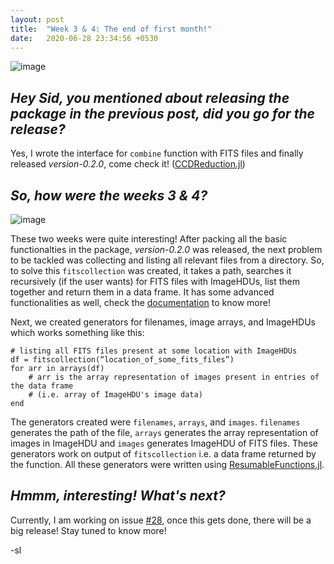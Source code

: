 ```yaml
---
layout: post
title:  "Week 3 & 4: The end of first month!"
date:   2020-06-28 23:34:56 +0530
---
```


![image](https://static.standard.co.uk/s3fs-public/thumbnails/image/2018/08/17/15/france-unsplash.jpg?width=1368&height=912&fit=bounds&format=pjpg&auto=webp&quality=70)

## *Hey Sid, you mentioned about releasing the package in the previous post, did you go for the release?*

Yes, I wrote the interface for `combine` function with FITS files and finally released *version-0.2.0*, come check it! ([CCDReduction.jl](https://github.com/JuliaAstro/CCDReduction.jl))

## *So, how were the weeks 3 & 4?*

![image](https://beta.techcrunch.com/wp-content/uploads/2010/10/awesome.jpg)

These two weeks were quite interesting! After packing all the basic functionalties in the package, *version-0.2.0* was released, the next problem to be tackled was collecting and listing all relevant files from a directory. So, to solve this `fitscollection` was created, it takes a path, searches it recursively (if the user wants) for FITS files with ImageHDUs, list them together and return them in a data frame. It has some advanced functionalities as well, check the [documentation](https://juliaastro.github.io/CCDReduction.jl/dev/api/#CCDReduction.fitscollection-Tuple{String}) to know more!

Next, we created generators for filenames, image arrays, and ImageHDUs which works something like this:
```
# listing all FITS files present at some location with ImageHDUs
df = fitscollection(“location_of_some_fits_files”)
for arr in arrays(df)
    # arr is the array representation of images present in entries of the data frame
    # (i.e. array of ImageHDU's image data)
end
```
The generators created were `filenames`, `arrays`, and `images`. `filenames` generates the path of the file, `arrays` generates the array representation of images in ImageHDU and `images` generates ImageHDU of FITS files. These generators work on output of `fitscollection` i.e. a data frame returned by the function. All these generators were written using [ResumableFunctions.jl](https://github.com/BenLauwens/ResumableFunctions.jl).

## *Hmmm, interesting! What's next?*

Currently, I am working on issue [#28](https://github.com/JuliaAstro/CCDReduction.jl/issues/28), once this gets done, there will be a big release! Stay tuned to know more!

-sl
